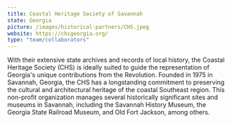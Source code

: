 ```yaml
---
title: Coastal Heritage Society of Savannah
state: Georgia
picture: /images/historical-partners/CHS.jpeg
website: https://chsgeorgia.org/
type: "team/collaborators"
---
```


With their extensive state archives and records of local history, the Coastal Heritage Society (CHS) is ideally suited to guide the representation of Georgia's unique contributions from the Revolution. Founded in 1975 in Savannah, Georgia, the CHS has a longstanding commitment to preserving the cultural and architectural heritage of the coastal Southeast region. This non-profit organization manages several historically significant sites and museums in Savannah, including the Savannah History Museum, the Georgia State Railroad Museum, and Old Fort Jackson, among others.
